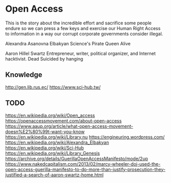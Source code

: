 # Open Access

This is the story about the incredible effort and sacrifice some people endure so we can press a few keys and exercise our Human Right Access to information in a way our corrupt corporate governments consider illegal.

Alexandra Asanovna Elbakyan
Science's Pirate Queen
Alive

Aaron Hillel Swartz
Entrepreneur, writer, political organizer, and Internet hacktivist.
Dead
Suicided by hanging

## Knowledge
http://gen.lib.rus.ec/
https://www.sci-hub.tw/

## TODO
https://en.wikipedia.org/wiki/Open_access
https://openaccessmovement.com/about-open-access
https://www.aaup.org/article/what-open-access-movement-doesn%E2%80%99t-want-you-know
https://en.wikipedia.org/wiki/Library.nu
https://engineuring.wordpress.com/
https://en.wikipedia.org/wiki/Alexandra_Elbakyan
https://en.wikipedia.org/wiki/Sci-Hub
https://en.wikipedia.org/wiki/Library_Genesis
https://archive.org/details/GuerillaOpenAccessManifesto/mode/2up
https://www.nakedcapitalism.com/2013/02/marcy-wheeler-doj-used-the-open-access-guerilla-manifesto-to-do-more-than-justify-prosecution-they-justified-a-search-of-aaron-swartz-home.html
